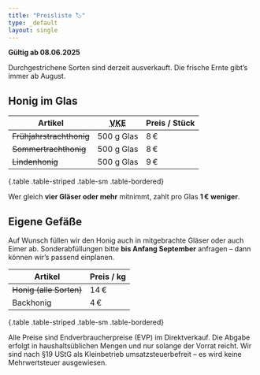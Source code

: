```yaml
---
title: "Preisliste 🏷️"
type: _default
layout: single
---
```


**Gültig ab 08.06.2025**

Durchgestrichene Sorten sind derzeit ausverkauft.
Die frische Ernte gibt’s immer ab August.

## Honig im Glas

| Artikel  | <acronym title="Verkaufseinheit">VKE</acronym> | Preis / Stück |
|----------|-------------|----------------|
| ~~Frühjahrstrachthonig~~ | 500 g Glas | 8 € |
| ~~Sommertrachthonig~~     | 500 g Glas | 8 € |
| ~~Lindenhonig~~          | 500 g Glas | 9 € |
{.table .table-striped .table-sm .table-bordered}

Wer gleich **vier Gläser oder mehr** mitnimmt, zahlt pro Glas **1 € weniger**.

## Eigene Gefäße

Auf Wunsch füllen wir den Honig auch in mitgebrachte Gläser oder auch Eimer ab.
Sonderabfüllungen bitte **bis Anfang September** anfragen – dann können wir’s passend einplanen.

| Artikel              | Preis / kg |
|----------------------|-------------|
| ~~Honig (alle Sorten)~~ | 14 €        |
| Backhonig            | 4 €         |
{.table .table-striped .table-sm .table-bordered}

Alle Preise sind Endverbraucherpreise (EVP) im Direktverkauf.
Die Abgabe erfolgt in haushaltsüblichen Mengen und nur solange der Vorrat reicht.
Wir sind nach §19 UStG als Kleinbetrieb umsatzsteuerbefreit – es wird keine Mehrwertsteuer ausgewiesen.
